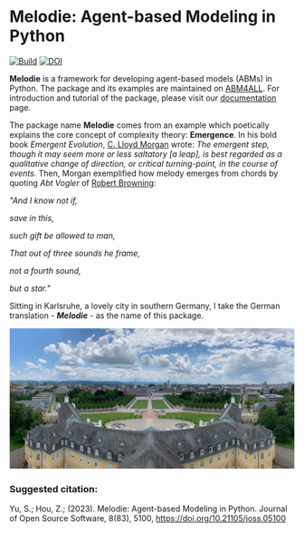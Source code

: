 # Melodie: Agent-based Modeling in Python


[![Build](https://github.com/ABM4ALL/Melodie/actions/workflows/wheels.yml/badge.svg?branch=dist)](https://github.com/ABM4ALL/Melodie/actions/workflows/wheels.yml)
[![DOI](https://joss.theoj.org/papers/10.21105/joss.05100/status.svg)](https://doi.org/10.21105/joss.05100)

**Melodie** is a framework for developing agent-based models (ABMs) in Python.
The package and its examples are maintained on [ABM4ALL](https://github.com/ABM4ALL).
For introduction and tutorial of the package, please visit our [documentation](https://abm4all.github.io/Melodie/html/index.html) page.

The package name **Melodie** comes from an example which poetically explains the core concept of complexity theory: **Emergence**.
In his bold book *Emergent Evolution*, [C. Lloyd Morgan](https://en.wikipedia.org/wiki/C._Lloyd_Morgan) wrote:
*The emergent step, though it may seem more or less saltatory [a leap], is best regarded as a qualitative change of direction,
or critical turning-point, in the course of events.* Then, Morgan exemplified how melody emerges from chords by quoting *Abt Vogler* of
[Robert Browning](https://en.wikipedia.org/wiki/Robert_Browning):

*"And I know not if,*

*save in this,*

*such gift be allowed to man,*

*That out of three sounds he frame,*

*not a fourth sound,*

*but a star."*

Sitting in Karlsruhe, a lovely city in southern Germany,
I take the German translation - ***Melodie*** - as the name of this package.

![Karlsruhe](docs/source/image/karlsruhe.png)

### Suggested citation:

Yu, S.; Hou, Z.; (2023). Melodie: Agent-based Modeling in Python. Journal of Open Source Software, 8(83), 5100, https://doi.org/10.21105/joss.05100
